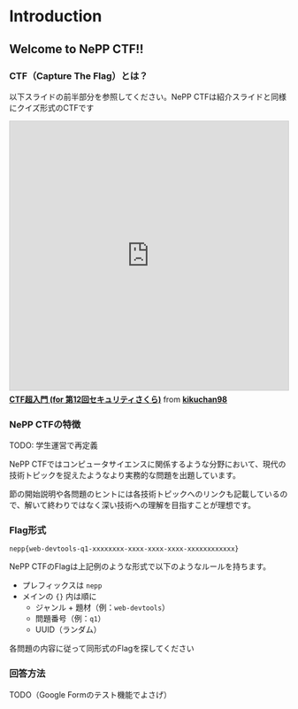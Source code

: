 # Introduction

## Welcome to NePP CTF!!

### CTF（Capture The Flag）とは？

以下スライドの前半部分を参照してください。NePP CTFは紹介スライドと同様にクイズ形式のCTFです

<iframe src="https://www.slideshare.net/slideshow/embed_code/key/1PLa0jO2bU4Pyr?startSlide=1" width="597" height="486" frameborder="0" marginwidth="0" marginheight="0" scrolling="no" style="border:1px solid #CCC; border-width:1px; margin-bottom:5px;max-width: 100%;" allowfullscreen></iframe><div style="margin-bottom:5px"><strong><a href="https://www.slideshare.net/slideshow/ctf-45624362/45624362" title="CTF超入門 (for 第12回セキュリティさくら)" target="_blank">CTF超入門 (for 第12回セキュリティさくら)</a></strong> from <strong><a href="https://www.slideshare.net/kikuchan98" target="_blank">kikuchan98</a></strong></div>

### NePP CTFの特徴

TODO: 学生運営で再定義

NePP CTFではコンピュータサイエンスに関係するような分野において、現代の技術トピックを捉えたようなより実務的な問題を出題しています。

節の開始説明や各問題のヒントには各技術トピックへのリンクも記載しているので、解いて終わりではなく深い技術への理解を目指すことが理想です。

### Flag形式

```
nepp{web-devtools-q1-xxxxxxxx-xxxx-xxxx-xxxx-xxxxxxxxxxxx}
```

NePP CTFのFlagは上記例のような形式で以下のようなルールを持ちます。

- プレフィックスは `nepp`
- メインの `{}` 内は順に
  - ジャンル + 題材（例：`web-devtools`）
  - 問題番号（例：`q1`）
  - UUID（ランダム）

各問題の内容に従って同形式のFlagを探してください

### 回答方法
TODO（Google Formのテスト機能でよさげ）
